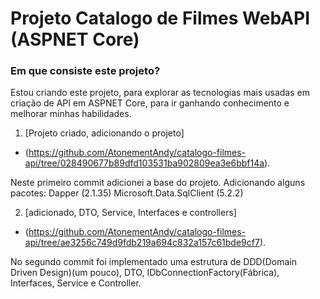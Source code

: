 # Projeto Catalogo de Filmes WebAPI (ASPNET Core)

### Em que consiste este projeto?

Estou criando este projeto, para explorar as tecnologias mais usadas em criação de API em ASPNET Core, para ir ganhando conhecimento e melhorar minhas habilidades.

1. [Projeto criado, adicionando o projeto]
  * (https://github.com/AtonementAndy/catalogo-filmes-api/tree/028490677b89dfd103531ba902809ea3e6bbf14a).

Neste primeiro commit adicionei a base do projeto. Adicionando alguns pacotes:
Dapper (2.1.35)
Microsoft.Data.SqlClient (5.2.2)

2. [adicionado, DTO, Service, Interfaces e controllers]
  * (https://github.com/AtonementAndy/catalogo-filmes-api/tree/ae3256c749d9fdb219a694c832a157c61bde9cf7).

No segundo commit foi implementado uma estrutura de DDD(Domain Driven Design)(um pouco), DTO, IDbConnectionFactory(Fábrica), Interfaces, Service e Controller.

